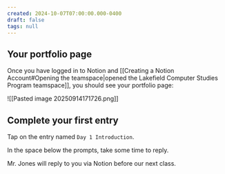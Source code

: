 ```yaml
---
created: 2024-10-07T07:00:00.000-0400
draft: false
tags: null
---
```


## Your portfolio page

Once you have logged in to Notion and [[Creating a Notion Account#Opening the teamspace|opened the Lakefield Computer Studies Program teamspace]], you should see your portfolio page:

![[Pasted image 20250914171726.png]]

## Complete your first entry

Tap on the entry named `Day 1 Introduction`.

In the space below the prompts, take some time to reply.

Mr. Jones will reply to you via Notion before our next class.